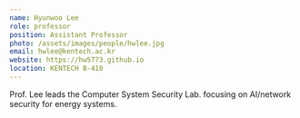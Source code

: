```yaml
---
name: Hyunwoo Lee
role: professor
position: Assistant Professor
photo: /assets/images/people/hwlee.jpg
email: hwlee@kentech.ac.kr
website: https://hw5773.github.io
location: KENTECH B-418
---
```

Prof. Lee leads the Computer System Security Lab. focusing on AI/network security for energy systems.
